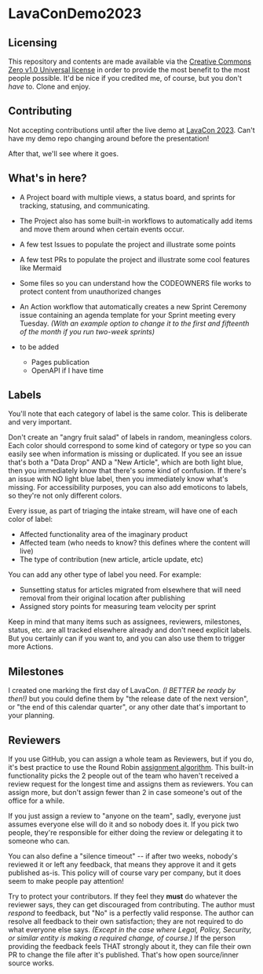 # LavaConDemo2023

## Licensing

This repository and contents are made available via the [Creative Commons Zero v1.0 Universal license](license.md) in order to provide the most benefit to the most people possible.
It'd be nice if you credited me, of course, but you don't _have_ to. Clone and enjoy.

## Contributing

Not accepting contributions until after the live demo at [LavaCon 2023](https://lavacon.org/). Can't have my demo repo changing around before the presentation!

After that, we'll see where it goes.

## What's in here?

- A Project board with multiple views, a status board, and sprints for tracking, statusing, and communicating.
- The Project also has some built-in workflows to automatically add items and move them around when certain events occur.
- A few test Issues to populate the project and illustrate some points
- A few test PRs to populate the project and illustrate some cool features like Mermaid
- Some files so you can understand how the CODEOWNERS file works to protect content from unauthorized changes
- An Action workflow that automatically creates a new Sprint Ceremony issue containing an agenda template for your Sprint meeting every Tuesday. _(With an example option to change it to the first and fifteenth of the month if you run two-week sprints)_

- to be added
  - Pages publication
  - OpenAPI if I have time 

## Labels

You'll note that each category of label is the same color. This is deliberate and very important.

Don't create an "angry fruit salad" of labels in random, meaningless colors. Each color should correspond to some kind of category or type so you can easily see when information is missing or duplicated. If you see an issue that's both a "Data Drop" AND a "New Article", which are both light blue, then you immediately know that there's some kind of confusion. If there's an issue with NO light blue label, then you immediately know what's missing. For accessibility purposes, you can also add emoticons to labels, so they're not only different colors.

Every issue, as part of triaging the intake stream, will have one of each color of label:

- Affected functionality area of the imaginary product
- Affected team (who needs to know? this defines where the content will live)
- The type of contribution (new article, article update, etc)

You can add any other type of label you need. For example:

- Sunsetting status for articles migrated from elsewhere that will need removal from their original location after publishing
- Assigned story points for measuring team velocity per sprint

Keep in mind that many items such as assignees, reviewers, milestones, status, etc. are all tracked elsewhere already and don't need explicit labels. But you certainly can if you want to, and you can also use them to trigger more Actions.

## Milestones

I created one marking the first day of LavaCon. _(I BETTER be ready by then!)_ but you could define them by "the release date of the next version", or "the end of this calendar quarter", or any other date that's important to your planning.

## Reviewers

If you use GitHub, you can assign a whole team as Reviewers, but if you do, it's best practice to use the Round Robin [assignment algorithm](https://docs.github.com/en/organizations/organizing-members-into-teams/managing-code-review-settings-for-your-team#routing-algorithms). This built-in functionality picks the 2 people out of the team who haven't received a review request for the longest time and assigns them as reviewers. You can assign more, but don't assign fewer than 2 in case someone's out of the office for a while. 

If you just assign a review to "anyone on the team", sadly, everyone just assumes everyone else will do it and so nobody does it. If you pick two people, they're responsible for either doing the review or delegating it to someone who can. 

You can also define a "silence timeout" -- if after two weeks, nobody's reviewed it or left any feedback, that means they approve it and it gets published as-is. This policy will of course vary per company, but it does seem to make people pay attention!

Try to protect your contributors. If they feel they **must** do whatever the reviewer says, they can get discouraged from contributing. The author must _respond_ to feedback, but "No" is a perfectly valid response. The author can resolve all feedback to their own satisfaction; they are not required to do what everyone else says. _(Except in the case where Legal, Policy, Security, or similar entity is making a required change, of course.)_ If the person providing the feedback feels THAT strongly about it, they can file their own PR to change the file after it's published. That's how open source/inner source works.
